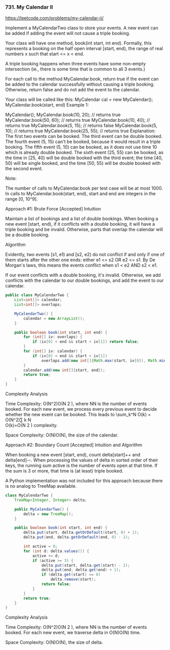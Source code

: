### 731. My Calendar II

https://leetcode.com/problems/my-calendar-ii/


Implement a MyCalendarTwo class to store your events. A new event can be added if adding the event will not cause a triple booking.

Your class will have one method, book(int start, int end). Formally, this represents a booking on the half open interval [start, end), the range of real numbers x such that start <= x < end.

A triple booking happens when three events have some non-empty intersection (ie., there is some time that is common to all 3 events.)

For each call to the method MyCalendar.book, return true if the event can be added to the calendar successfully without causing a triple booking. Otherwise, return false and do not add the event to the calendar.

Your class will be called like this: MyCalendar cal = new MyCalendar(); MyCalendar.book(start, end)
Example 1:

MyCalendar();
MyCalendar.book(10, 20); // returns true
MyCalendar.book(50, 60); // returns true
MyCalendar.book(10, 40); // returns true
MyCalendar.book(5, 15); // returns false
MyCalendar.book(5, 10); // returns true
MyCalendar.book(25, 55); // returns true
Explanation: 
The first two events can be booked.  The third event can be double booked.
The fourth event (5, 15) can't be booked, because it would result in a triple booking.
The fifth event (5, 10) can be booked, as it does not use time 10 which is already double booked.
The sixth event (25, 55) can be booked, as the time in [25, 40) will be double booked with the third event;
the time [40, 50) will be single booked, and the time [50, 55) will be double booked with the second event.
 

Note:

The number of calls to MyCalendar.book per test case will be at most 1000.
In calls to MyCalendar.book(start, end), start and end are integers in the range [0, 10^9].

Approach #1: Brute Force [Accepted]
Intuition

Maintain a list of bookings and a list of double bookings. When booking a new event [start, end), if it conflicts with a double booking, it will have a triple booking and be invalid. Otherwise, parts that overlap the calendar will be a double booking.

Algorithm

Evidently, two events [s1, e1) and [s2, e2) do not conflict if and only if one of them starts after the other one ends: either e1 <= s2 OR e2 <= s1. By De Morgan's laws, this means the events conflict when s1 < e2 AND s2 < e1.

If our event conflicts with a double booking, it's invalid. Otherwise, we add conflicts with the calendar to our double bookings, and add the event to our calendar.

```java
public class MyCalendarTwo {
    List<int[]> calendar;
    List<int[]> overlaps;

    MyCalendarTwo() {
        calendar = new ArrayList();
    }

    public boolean book(int start, int end) {
        for (int[] iv: overlaps) {
            if (iv[0] < end && start < iv[1]) return false;
        }
        for (int[] iv: calendar) {
            if (iv[0] < end && start < iv[1])
                overlaps.add(new int[]{Math.max(start, iv[0]), Math.min(end, iv[1])});
        }
        calendar.add(new int[]{start, end});
        return true;
    }
}
```

Complexity Analysis

Time Complexity: O(N^2)O(N 
2
 ), where NN is the number of events booked. For each new event, we process every previous event to decide whether the new event can be booked. This leads to \sum_k^N O(k) = O(N^2)∑ 
k
N
​	
 O(k)=O(N 
2
 ) complexity.

Space Complexity: O(N)O(N), the size of the calendar.

Approach #2: Boundary Count [Accepted]
Intuition and Algorithm

When booking a new event [start, end), count delta[start]++ and delta[end]--. When processing the values of delta in sorted order of their keys, the running sum active is the number of events open at that time. If the sum is 3 or more, that time is (at least) triple booked.

A Python implementation was not included for this approach because there is no analog to TreeMap available.

```java
class MyCalendarTwo {
    TreeMap<Integer, Integer> delta;

    public MyCalendarTwo() {
        delta = new TreeMap();
    }

    public boolean book(int start, int end) {
        delta.put(start, delta.getOrDefault(start, 0) + 1);
        delta.put(end, delta.getOrDefault(end, 0) - 1);

        int active = 0;
        for (int d: delta.values()) {
            active += d;
            if (active >= 3) {
                delta.put(start, delta.get(start) - 1);
                delta.put(end, delta.get(end) + 1);
                if (delta.get(start) == 0)
                    delta.remove(start);
                return false;
            }
        }
        return true;
    }
}
```
Complexity Analysis

Time Complexity: O(N^2)O(N 
2
 ), where NN is the number of events booked. For each new event, we traverse delta in O(N)O(N) time.

Space Complexity: O(N)O(N), the size of delta.

